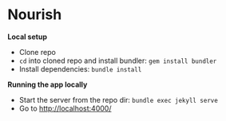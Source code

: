 # Nourish

**Local setup**

- Clone repo
- `cd` into cloned repo and install bundler: `gem install bundler`
- Install dependencies: `bundle install`

**Running the app locally**

- Start the server from the repo dir: `bundle exec jekyll serve`
- Go to <http://localhost:4000/>
